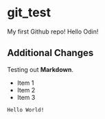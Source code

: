 # git_test
My first Github repo!
Hello Odin!

## Additional Changes
Testing out **Markdown**.

- Item 1
- Item 2
- Item 3

`Hello World!`
